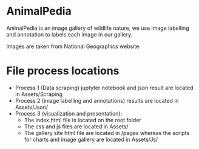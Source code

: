 # AnimalPedia
AnimalPedia is an image gallery of wildlife nature, we use image labelling and annotation to labels each image in our gallery.

Images are taken from National Geographics website.

# File process locations
* Process 1 (Data scraping) juptyter notebook and json result are located in Assets/Scraping
* Process 2 (image labelling and annotations) results are located in Assets/Json/
* Process 3 (visualization and presentation):
  * The index.html file is located on the root folder
  * The css and js files are located in Assets/
  * The gallery site html file are located in /pages whereas the scripts for charts and image gallery are located in Assets/Js/
